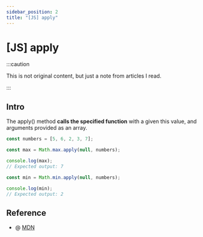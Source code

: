 ```yaml
---
sidebar_position: 2
title: "[JS] apply"
---
```


# [JS] apply

:::caution

This is not original content, but just a note from articles I read.

:::

## Intro

The apply() method **calls the specified function** with a given this value, and arguments provided as an array.

```javascript
const numbers = [5, 6, 2, 3, 7];

const max = Math.max.apply(null, numbers);

console.log(max);
// Expected output: 7

const min = Math.min.apply(null, numbers);

console.log(min);
// Expected output: 2

```

## Reference

+ @ [MDN](https://developer.mozilla.org/en-US/docs/Web/JavaScript/Reference/Global_Objects/Function/apply)
